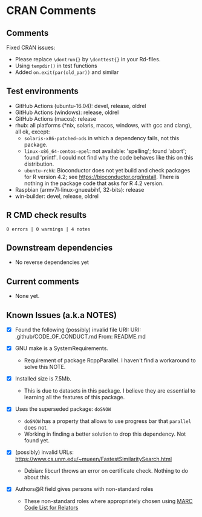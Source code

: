 # CRAN Comments

## Comments

Fixed CRAN issues:

-   Please replace `\dontrun{}` by `\donttest{}` in your Rd-files.
-   Using `tempdir()` in test functions
-   Added `on.exit(par(old_par))` and similar

## Test environments

-   GitHub Actions (ubuntu-16.04): devel, release, oldrel
-   GitHub Actions (windows): release, oldrel
-   GitHub Actions (macos): release
-   rhub: all platforms (*nix, solaris, macos, windows, with gcc and clang), all ok,
  except:
    -   `solaris-x86-patched-ods` in which a dependency fails, not this package.
    -   `linux-x86_64-centos-epel`: not available: 'spelling'; found 'abort'; found 'printf'. I could not find why the code behaves like this on this distribution.
    -   `ubuntu-rchk`: Bioconductor does not yet build and check packages for R version 4.2; see <https://bioconductor.org/install>. There is nothing in the package code that asks for R 4.2 version.
-   Raspbian (armv7l-linux-gnueabihf, 32-bits): release
-   win-builder: devel, release, oldrel

## R CMD check results

`0 errors | 0 warnings | 4 notes`

## Downstream dependencies

-   No reverse dependencies yet

## Current comments

-   None yet.

## Known Issues (a.k.a NOTES)

-   [x] Found the following (possibly) invalid file URI:
  URI: .github/CODE_OF_CONDUCT.md From: README.md

-   [x] GNU make is a SystemRequirements.
    -   Requirement of package RcppParallel. I haven't find a workaround to solve this NOTE.

-   [x] Installed size is 7.5Mb.
    -   This is due to datasets in this package. I believe they are essential to learning all the features of this package.

-   [x] Uses the superseded package: `doSNOW`
    -   `doSNOW` has a property that allows to use progress bar that `parallel` does not.
    -   Working in finding a better solution to drop this dependency. Not found yet.

-   [x] (possibly) invalid URLs: <https://www.cs.unm.edu/~mueen/FastestSimilaritySearch.html>
    -   Debian: libcurl throws an error on certificate check. Nothing to do about this.

-   [x] Authors@R field gives persons with non-standard roles
    -   These non-standard roles where appropriately chosen using [MARC Code List for Relators](https://www.loc.gov/marc/relators/relaterm.html)

